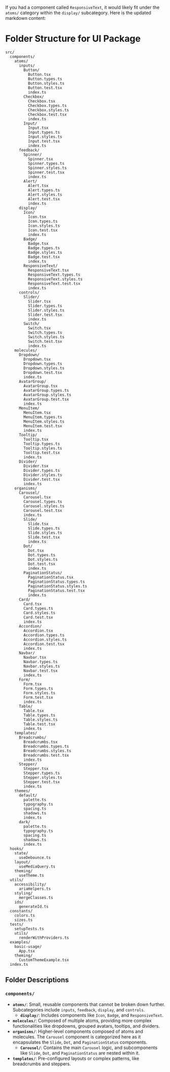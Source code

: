 If you had a component called `ResponsiveText`, it would likely fit under the `atoms/` category within the `display/` subcategory. Here is the updated markdown content:

# Folder Structure for UI Package

```
src/
  components/
    atoms/
      inputs/
        Button/
          Button.tsx
          Button.types.ts
          Button.styles.ts
          Button.test.tsx
          index.ts
        Checkbox/
          Checkbox.tsx
          Checkbox.types.ts
          Checkbox.styles.ts
          Checkbox.test.tsx
          index.ts
        Input/
          Input.tsx
          Input.types.ts
          Input.styles.ts
          Input.test.tsx
          index.ts
      feedback/
        Spinner/
          Spinner.tsx
          Spinner.types.ts
          Spinner.styles.ts
          Spinner.test.tsx
          index.ts
        Alert/
          Alert.tsx
          Alert.types.ts
          Alert.styles.ts
          Alert.test.tsx
          index.ts
      display/
        Icon/
          Icon.tsx
          Icon.types.ts
          Icon.styles.ts
          Icon.test.tsx
          index.ts
        Badge/
          Badge.tsx
          Badge.types.ts
          Badge.styles.ts
          Badge.test.tsx
          index.ts
        ResponsiveText/
          ResponsiveText.tsx
          ResponsiveText.types.ts
          ResponsiveText.styles.ts
          ResponsiveText.test.tsx
          index.ts
      controls/
        Slider/
          Slider.tsx
          Slider.types.ts
          Slider.styles.ts
          Slider.test.tsx
          index.ts
        Switch/
          Switch.tsx
          Switch.types.ts
          Switch.styles.ts
          Switch.test.tsx
          index.ts
    molecules/
      Dropdown/
        Dropdown.tsx
        Dropdown.types.ts
        Dropdown.styles.ts
        Dropdown.test.tsx
        index.ts
      AvatarGroup/
        AvatarGroup.tsx
        AvatarGroup.types.ts
        AvatarGroup.styles.ts
        AvatarGroup.test.tsx
        index.ts
      MenuItem/
        MenuItem.tsx
        MenuItem.types.ts
        MenuItem.styles.ts
        MenuItem.test.tsx
        index.ts
      Tooltip/
        Tooltip.tsx
        Tooltip.types.ts
        Tooltip.styles.ts
        Tooltip.test.tsx
        index.ts
      Divider/
        Divider.tsx
        Divider.types.ts
        Divider.styles.ts
        Divider.test.tsx
        index.ts
    organisms/
      Carousel/
        Carousel.tsx
        Carousel.types.ts
        Carousel.styles.ts
        Carousel.test.tsx
        index.ts
        Slide/
          Slide.tsx
          Slide.types.ts
          Slide.styles.ts
          Slide.test.tsx
          index.ts
        Dot/
          Dot.tsx
          Dot.types.ts
          Dot.styles.ts
          Dot.test.tsx
          index.ts
        PaginationStatus/
          PaginationStatus.tsx
          PaginationStatus.types.ts
          PaginationStatus.styles.ts
          PaginationStatus.test.tsx
          index.ts
      Card/
        Card.tsx
        Card.types.ts
        Card.styles.ts
        Card.test.tsx
        index.ts
      Accordion/
        Accordion.tsx
        Accordion.types.ts
        Accordion.styles.ts
        Accordion.test.tsx
        index.ts
      Navbar/
        Navbar.tsx
        Navbar.types.ts
        Navbar.styles.ts
        Navbar.test.tsx
        index.ts
      Form/
        Form.tsx
        Form.types.ts
        Form.styles.ts
        Form.test.tsx
        index.ts
      Table/
        Table.tsx
        Table.types.ts
        Table.styles.ts
        Table.test.tsx
        index.ts
    templates/
      Breadcrumbs/
        Breadcrumbs.tsx
        Breadcrumbs.types.ts
        Breadcrumbs.styles.ts
        Breadcrumbs.test.tsx
        index.ts
      Stepper/
        Stepper.tsx
        Stepper.types.ts
        Stepper.styles.ts
        Stepper.test.tsx
        index.ts
    themes/
      default/
        palette.ts
        typography.ts
        spacing.ts
        shadows.ts
        index.ts
      dark/
        palette.ts
        typography.ts
        spacing.ts
        shadows.ts
        index.ts
  hooks/
    state/
      useDebounce.ts
    layout/
      useMediaQuery.ts
    theming/
      useTheme.ts
  utils/
    accessibility/
      ariaHelpers.ts
    styling/
      mergeClasses.ts
    ids/
      generateId.ts
  constants/
    colors.ts
    sizes.ts
  tests/
    setupTests.ts
    utils/
      renderWithProviders.ts
  examples/
    basic-usage/
      App.tsx
    theming/
      CustomThemeExample.tsx
  index.ts
```

## Folder Descriptions

### `components/`
- **`atoms/`**: Small, reusable components that cannot be broken down further. Subcategories include `inputs`, `feedback`, `display`, and `controls`.
  - **`display/`**: Includes components like `Icon`, `Badge`, and `ResponsiveText`.
- **`molecules/`**: Composed of multiple atoms, providing more complex functionalities like dropdowns, grouped avatars, tooltips, and dividers.
- **`organisms/`**: Higher-level components composed of atoms and molecules. The `Carousel` component is categorized here as it encapsulates the `Slide`, `Dot`, and `PaginationStatus` components.
  - **`Carousel/`**: Contains the main `Carousel` logic, and subcomponents like `Slide`, `Dot`, and `PaginationStatus` are nested within it.
- **`templates/`**: Pre-configured layouts or complex patterns, like breadcrumbs and steppers.
